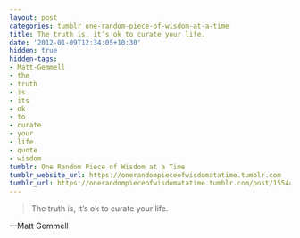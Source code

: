 ```yaml
---
layout: post
categories: tumblr one-random-piece-of-wisdom-at-a-time
title: The truth is, it’s ok to curate your life.
date: '2012-01-09T12:34:05+10:30'
hidden: true
hidden-tags:
- Matt-Gemmell
- the
- truth
- is
- its
- ok
- to
- curate
- your
- life
- quote
- wisdom
tumblr: One Random Piece of Wisdom at a Time
tumblr_website_url: https://onerandompieceofwisdomatatime.tumblr.com
tumblr_url: https://onerandompieceofwisdomatatime.tumblr.com/post/15544213080/the-truth-is-its-ok-to-curate-your-life
---
```

> The truth is, it’s ok to curate your life.

—Matt Gemmell&nbsp;
